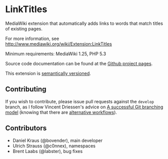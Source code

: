LinkTitles
==========

MediaWiki extension that automatically adds links to words that match titles of existing pages.

For more information, see http://www.mediawiki.org/wiki/Extension:LinkTitles

Minimum requirements: MediaWiki 1.25, PHP 5.3

Source code documentation can be found at the [Github project
pages](http://bovender.github.io/LinkTitles).

This extension is [semantically versioned](http://semver.org).


Contributing
------------

If you wish to contribute, please issue pull requests against the `develop` 
branch, as I follow Vincent Driessen's advice on [A successful Git branching 
model](http://nvie.com/git-model) (knowing that there are [alternative 
workflows](http://scottchacon.com/2011/08/31/github-flow.html)).


Contributors
------------

- Daniel Kraus (@bovender), main developer
- Ulrich Strauss (@c0nnex), namespaces
- Brent Laabs (@labster), bug fixes
